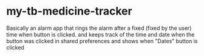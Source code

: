 # my-tb-medicine-tracker
Basically an alarm app that rings the alarm after a fixed (fixed by the user) time when button is clicked. and keeps track of the time and date when the button was clicked in shared preferences and shows when "Dates" button is clicked
